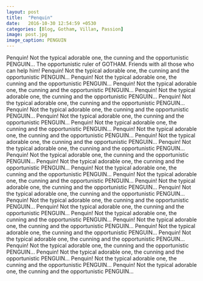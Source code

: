 ```yaml
---
layout: post
title:  "Penquin"
date:   2016-10-30 12:54:59 +0530
categories: [Blog, Gotham, Villan, Passion]
image: post.jpg
image_caption: PENGUIN
---
```

Penquin! Not the typical adorable one, the cunning and the opportunistic PENGUIN... The opportunistic ruler of GOTHAM. Friends with all those who can help him!
Penquin! Not the typical adorable one, the cunning and the opportunistic PENGUIN...
Penquin! Not the typical adorable one, the cunning and the opportunistic PENGUIN...
Penquin! Not the typical adorable one, the cunning and the opportunistic PENGUIN...
Penquin! Not the typical adorable one, the cunning and the opportunistic PENGUIN...
Penquin! Not the typical adorable one, the cunning and the opportunistic PENGUIN...
Penquin! Not the typical adorable one, the cunning and the opportunistic PENGUIN...
Penquin! Not the typical adorable one, the cunning and the opportunistic PENGUIN...
Penquin! Not the typical adorable one, the cunning and the opportunistic PENGUIN...
Penquin! Not the typical adorable one, the cunning and the opportunistic PENGUIN...
Penquin! Not the typical adorable one, the cunning and the opportunistic PENGUIN...
Penquin! Not the typical adorable one, the cunning and the opportunistic PENGUIN...
Penquin! Not the typical adorable one, the cunning and the opportunistic PENGUIN...
Penquin! Not the typical adorable one, the cunning and the opportunistic PENGUIN...
Penquin! Not the typical adorable one, the cunning and the opportunistic PENGUIN...
Penquin! Not the typical adorable one, the cunning and the opportunistic PENGUIN...
Penquin! Not the typical adorable one, the cunning and the opportunistic PENGUIN...
Penquin! Not the typical adorable one, the cunning and the opportunistic PENGUIN...
Penquin! Not the typical adorable one, the cunning and the opportunistic PENGUIN...
Penquin! Not the typical adorable one, the cunning and the opportunistic PENGUIN...
Penquin! Not the typical adorable one, the cunning and the opportunistic PENGUIN...
Penquin! Not the typical adorable one, the cunning and the opportunistic PENGUIN...
Penquin! Not the typical adorable one, the cunning and the opportunistic PENGUIN...
Penquin! Not the typical adorable one, the cunning and the opportunistic PENGUIN...
Penquin! Not the typical adorable one, the cunning and the opportunistic PENGUIN...
Penquin! Not the typical adorable one, the cunning and the opportunistic PENGUIN...
Penquin! Not the typical adorable one, the cunning and the opportunistic PENGUIN...
Penquin! Not the typical adorable one, the cunning and the opportunistic PENGUIN...

